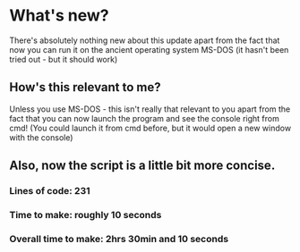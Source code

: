 # What's new?

There's absolutely nothing new about this update
apart from the fact that now you can run it on the ancient
operating system MS-DOS (it hasn't been tried out - but it should work)

## How's this relevant to me?
Unless you use MS-DOS - this isn't really that relevant to you
apart from the fact that you can now launch the program and see the console
right from cmd! (You could launch it from cmd before, but it would open a new window with the console)

Also, now the script is a little bit more concise.
---
### Lines of code: 231
### Time to make: roughly 10 seconds
### Overall time to make: 2hrs 30min and 10 seconds
